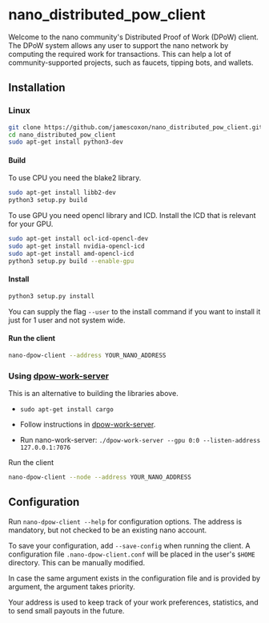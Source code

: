# nano_distributed_pow_client

Welcome to the nano community's Distributed Proof of Work (DPoW) client. The DPoW system allows any user to support the nano network by computing the required work for transactions. This can help a lot of community-supported projects, such as faucets, tipping bots, and wallets.

## Installation

### Linux
```bash
git clone https://github.com/jamescoxon/nano_distributed_pow_client.git`
cd nano_distributed_pow_client
sudo apt-get install python3-dev
```

#### Build
To use CPU you need the blake2 library.
```bash
sudo apt-get install libb2-dev
python3 setup.py build
```

To use GPU you need opencl library and ICD. Install the ICD that is relevant for your GPU.
```bash
sudo apt-get install ocl-icd-opencl-dev
sudo apt-get install nvidia-opencl-icd
sudo apt-get install amd-opencl-icd
python3 setup.py build --enable-gpu
```

#### Install
```bash
python3 setup.py install
```

You can supply the flag `--user` to the install command if you want to install it just for 1 user and not system wide.

#### Run the client
```bash
nano-dpow-client --address YOUR_NANO_ADDRESS
```

### Using [dpow-work-server](https://github.com/guilhermelawless/dpow-work-server)

This is an alternative to building the libraries above.

- `sudo apt-get install cargo`

- Follow instructions in [dpow-work-server](https://github.com/guilhermelawless/dpow-work-server).

- Run nano-work-server: `./dpow-work-server --gpu 0:0 --listen-address 127.0.0.1:7076`

Run the client

```bash
nano-dpow-client --node --address YOUR_NANO_ADDRESS
```

## Configuration

Run `nano-dpow-client --help` for configuration options. The address is mandatory, but not checked to be an existing nano account.

To save your configuration, add `--save-config` when running the client. A configuration file `.nano-dpow-client.conf` will be placed in the user's `$HOME` directory. This can be manually modified.

In case the same argument exists in the configuration file and is provided by argument, the argument takes priority.

Your address is used to keep track of your work preferences, statistics, and to send small payouts in the future.
